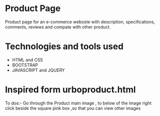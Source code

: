 # Product Page 
Product page for an e-commerce weboste with description, specifications, comments, reviews and compate with other product.

 # Technologies and tools used
 * HTML and CSS 
 * BOOTSTRAP
 * JAVASCRIPT and JQUERY 
 
 # Inspired form urboproduct.html
 
 To dos:-
 Go through the Product main image , to below of the image right click beside the square pink box ,so that you can view other  images
 
 
 
